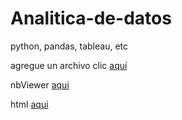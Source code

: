 # Analitica-de-datos
python, pandas, tableau, etc

agregue un archivo clic [aquí](notebook2.ipynb)

nbViewer [aqui](https://nbviewer.jupyter.org/github/fremo10/Analitica-de-datos/blob/master/01-2018-09-20-intro.ipynb)

html [aqui](https://nbviewer.jupyter.org/github/fremo10/Analitica-de-datos/blob/master/notebook2.html)

